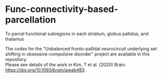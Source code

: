 # Func-connectivity-based-parcellation
To parcel functional subregions in each striatum, globus pallidus, and thalamus


The codes for the "Unbalanced fronto-pallidal neurocircuit underlying set shifting in obsessive-compulsive disorder" project are available in this repository.  
Please see details of the work in Kim, T et al. (2020) Brain. https://doi.org/10.1093/brain/awab483.  
